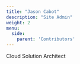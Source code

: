 ```yaml
---
title: "Jason Cabot"
description: "Site Admin"
weight: 2
menu:
  side:
    parent: 'Contributors'
---
```


Cloud Solution Architect
